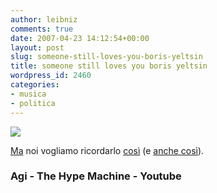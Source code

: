 ```yaml
---
author: leibniz
comments: true
date: 2007-04-23 14:12:54+00:00
layout: post
slug: someone-still-loves-you-boris-yeltsin
title: someone still loves you boris yeltsin
wordpress_id: 2460
categories:
- musica
- politica
---
```


[![](http://www.duvekot.ca/eliane/archives/Yeltsin.jpg)](http://www.youtube.com/watch?v=aA-lal2MUKw)

[Ma](http://news.google.it/news/url?sa=t&ct=it/0-0&fp=462c05cfb1d848be&ei=8r4sRrurK6PAoAO2xYwu&url=http%3A//www.agi.it/ultime-notizie-page/200704231552-pol-rom1139-art.html&cid=1103024415http://news.google.it/news/url?sa=t&ct=it/0-0&fp=462c05cfb1d848be&ei=8r4sRrurK6PAoAO2xYwu&url=http%3A//www.agi.it/ultime-notizie-page/200704231552-pol-rom1139-art.html&cid=1103024415) noi vogliamo ricordarlo [così](http://hypem.com/artist/someone+still+loves+you+boris+yeltsin) (e [anche così](http://www.youtube.com/watch?v=aA-lal2MUKw)).


### Agi - The Hype Machine - Youtube
